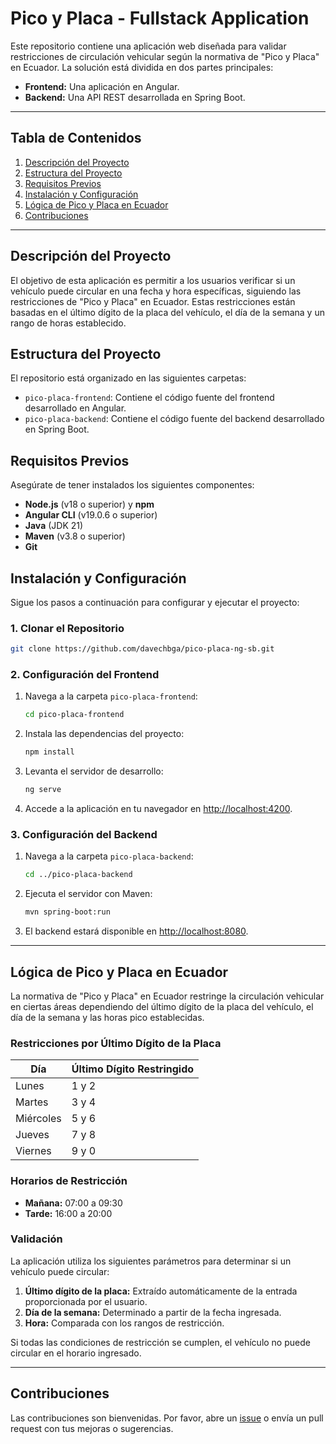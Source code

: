 # Pico y Placa - Fullstack Application

Este repositorio contiene una aplicación web diseñada para validar restricciones de circulación vehicular según la normativa de "Pico y Placa" en Ecuador. La solución está dividida en dos partes principales:

- **Frontend:** Una aplicación en Angular.
- **Backend:** Una API REST desarrollada en Spring Boot.

---

## Tabla de Contenidos

1. [Descripción del Proyecto](#descripción-del-proyecto)
2. [Estructura del Proyecto](#estructura-del-proyecto)
3. [Requisitos Previos](#requisitos-previos)
4. [Instalación y Configuración](#instalación-y-configuración)
5. [Lógica de Pico y Placa en Ecuador](#lógica-de-pico-y-placa-en-ecuador)
6. [Contribuciones](#contribuciones)

---

## Descripción del Proyecto

El objetivo de esta aplicación es permitir a los usuarios verificar si un vehículo puede circular en una fecha y hora específicas, siguiendo las restricciones de "Pico y Placa" en Ecuador. Estas restricciones están basadas en el último dígito de la placa del vehículo, el día de la semana y un rango de horas establecido.

## Estructura del Proyecto

El repositorio está organizado en las siguientes carpetas:

- `pico-placa-frontend`: Contiene el código fuente del frontend desarrollado en Angular.
- `pico-placa-backend`: Contiene el código fuente del backend desarrollado en Spring Boot.

## Requisitos Previos

Asegúrate de tener instalados los siguientes componentes:

- **Node.js** (v18 o superior) y **npm**
- **Angular CLI** (v19.0.6 o superior)
- **Java** (JDK 21)
- **Maven** (v3.8 o superior)
- **Git**

## Instalación y Configuración

Sigue los pasos a continuación para configurar y ejecutar el proyecto:

### 1. Clonar el Repositorio

```bash
git clone https://github.com/davechbga/pico-placa-ng-sb.git
```

### 2. Configuración del Frontend

1. Navega a la carpeta `pico-placa-frontend`:

   ```bash
   cd pico-placa-frontend
   ```

2. Instala las dependencias del proyecto:

   ```bash
   npm install
   ```

3. Levanta el servidor de desarrollo:

   ```bash
   ng serve
   ```

4. Accede a la aplicación en tu navegador en [http://localhost:4200](http://localhost:4200).

### 3. Configuración del Backend

1. Navega a la carpeta `pico-placa-backend`:

   ```bash
   cd ../pico-placa-backend
   ```

2. Ejecuta el servidor con Maven:

   ```bash
   mvn spring-boot:run
   ```

3. El backend estará disponible en [http://localhost:8080](http://localhost:8080).

---

## Lógica de Pico y Placa en Ecuador

La normativa de "Pico y Placa" en Ecuador restringe la circulación vehicular en ciertas áreas dependiendo del último dígito de la placa del vehículo, el día de la semana y las horas pico establecidas.

### Restricciones por Último Dígito de la Placa

| Día       | Último Dígito Restringido |
| --------- | ------------------------- |
| Lunes     | 1 y 2                     |
| Martes    | 3 y 4                     |
| Miércoles | 5 y 6                     |
| Jueves    | 7 y 8                     |
| Viernes   | 9 y 0                     |

### Horarios de Restricción

- **Mañana:** 07:00 a 09:30
- **Tarde:** 16:00 a 20:00

### Validación

La aplicación utiliza los siguientes parámetros para determinar si un vehículo puede circular:

1. **Último dígito de la placa:** Extraído automáticamente de la entrada proporcionada por el usuario.
2. **Día de la semana:** Determinado a partir de la fecha ingresada.
3. **Hora:** Comparada con los rangos de restricción.

Si todas las condiciones de restricción se cumplen, el vehículo no puede circular en el horario ingresado.

---

## Contribuciones

Las contribuciones son bienvenidas. Por favor, abre un [issue](https://github.com/usuario/pico-placa/issues) o envía un pull request con tus mejoras o sugerencias.
